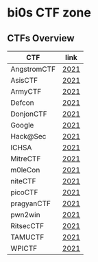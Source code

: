 # bi0s CTF zone
## CTFs Overview 

| CTF           | link                                                         |
|---------------|--------------------------------------------------------------|
| AngstromCTF   | [2021](https://github.com/RanitPradhan/bi0s/tree/master/CTFs/documents/AngstromCTF)|
| AsisCTF       | [2021](https://github.com/RanitPradhan/bi0s/tree/master/CTFs/documents/ASIS)|
| ArmyCTF       | [2021](https://github.com/RanitPradhan/bi0s/tree/master/CTFs/documents/Sainya_Ranakshetram)|
| Defcon        | [2021](https://github.com/RanitPradhan/bi0s/tree/master/CTFs/documents/Defcon)|
| DonjonCTF     | [2021](https://github.com/RanitPradhan/bi0s/tree/master/CTFs/documents/DonjonCTF)|
| Google        | [2021](https://github.com/RanitPradhan/bi0s/tree/master/CTFs/documents/Google)|
| Hack@Sec      | [2021](https://github.com/RanitPradhan/bi0s/tree/master/CTFs/documents/Hack@Sec_21)|
| ICHSA         | [2021](https://github.com/RanitPradhan/bi0s/tree/master/CTFs/documents/ICHSA)
| MitreCTF      | [2021](https://github.com/RanitPradhan/bi0s/tree/master/CTFs/documents/MitreCTF)|
| m0leCon       | [2021](https://github.com/RanitPradhan/bi0s/tree/master/CTFs/documents/m0leCon)|
| niteCTF       | [2021](https://github.com/RanitPradhan/bi0s/tree/master/CTFs/documents/niteCTF)|
| picoCTF       | [2021](https://github.com/RanitPradhan/bi0s/tree/master/CTFs/documents/picoCTF)|
| pragyanCTF    | [2021](https://github.com/RanitPradhan/bi0s/tree/master/CTFs/documents/pragyanCTF)|
| pwn2win       | [2021](https://github.com/RanitPradhan/bi0s/tree/master/CTFs/documents/pwn2win)|
| RitsecCTF     | [2021](https://github.com/RanitPradhan/bi0s/tree/master/CTFs/documents/RitsecCTF)|
| TAMUCTF       | [2021](https://github.com/RanitPradhan/bi0s/tree/master/CTFs/documents/TAMUCTF)|
| WPICTF        | [2021](https://github.com/RanitPradhan/bi0s/tree/master/CTFs/documents/WPICTF)|
